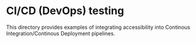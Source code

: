 # CI/CD (DevOps) testing

This directory provides examples of integrating accessibility into Continous Integration/Continous Deployment pipelines.
